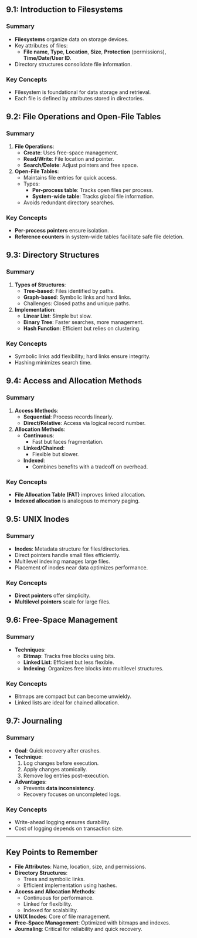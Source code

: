 ## 9.1: Introduction to Filesystems
### Summary
- **Filesystems** organize data on storage devices.
- Key attributes of files:
  - **File name**, **Type**, **Location**, **Size**, **Protection** (permissions), **Time/Date/User ID**.
- Directory structures consolidate file information.

### Key Concepts
- Filesystem is foundational for data storage and retrieval.
- Each file is defined by attributes stored in directories.

## 9.2: File Operations and Open-File Tables
### Summary
1. **File Operations**:
   - **Create**: Uses free-space management.
   - **Read/Write**: File location and pointer.
   - **Search/Delete**: Adjust pointers and free space.
2. **Open-File Tables**:
   - Maintains file entries for quick access.
   - Types:
     - **Per-process table**: Tracks open files per process.
     - **System-wide table**: Tracks global file information.
   - Avoids redundant directory searches.

### Key Concepts
- **Per-process pointers** ensure isolation.
- **Reference counters** in system-wide tables facilitate safe file deletion.

## 9.3: Directory Structures
### Summary
1. **Types of Structures**:
   - **Tree-based**: Files identified by paths.
   - **Graph-based**: Symbolic links and hard links.
   - Challenges: Closed paths and unique paths.
2. **Implementation**:
   - **Linear List**: Simple but slow.
   - **Binary Tree**: Faster searches, more management.
   - **Hash Function**: Efficient but relies on clustering.

### Key Concepts
- Symbolic links add flexibility; hard links ensure integrity.
- Hashing minimizes search time.

## 9.4: Access and Allocation Methods
### Summary
1. **Access Methods**:
   - **Sequential**: Process records linearly.
   - **Direct/Relative**: Access via logical record number.
2. **Allocation Methods**:
   - **Continuous**:
     - Fast but faces fragmentation.
   - **Linked/Chained**:
     - Flexible but slower.
   - **Indexed**:
     - Combines benefits with a tradeoff on overhead.

### Key Concepts
- **File Allocation Table (FAT)** improves linked allocation.
- **Indexed allocation** is analogous to memory paging.

## 9.5: UNIX Inodes
### Summary
- **Inodes**: Metadata structure for files/directories.
- Direct pointers handle small files efficiently.
- Multilevel indexing manages large files.
- Placement of inodes near data optimizes performance.

### Key Concepts
- **Direct pointers** offer simplicity.
- **Multilevel pointers** scale for large files.

## 9.6: Free-Space Management
### Summary
- **Techniques**:
  - **Bitmap**: Tracks free blocks using bits.
  - **Linked List**: Efficient but less flexible.
  - **Indexing**: Organizes free blocks into multilevel structures.

### Key Concepts
- Bitmaps are compact but can become unwieldy.
- Linked lists are ideal for chained allocation.

## 9.7: Journaling
### Summary
- **Goal**: Quick recovery after crashes.
- **Technique**:
  1. Log changes before execution.
  2. Apply changes atomically.
  3. Remove log entries post-execution.
- **Advantages**:
  - Prevents **data inconsistency**.
  - Recovery focuses on uncompleted logs.

### Key Concepts
- Write-ahead logging ensures durability.
- Cost of logging depends on transaction size.

---

## Key Points to Remember
- **File Attributes**: Name, location, size, and permissions.
- **Directory Structures**:
  - Trees and symbolic links.
  - Efficient implementation using hashes.
- **Access and Allocation Methods**:
  - Continuous for performance.
  - Linked for flexibility.
  - Indexed for scalability.
- **UNIX Inodes**: Core of file management.
- **Free-Space Management**: Optimized with bitmaps and indexes.
- **Journaling**: Critical for reliability and quick recovery.